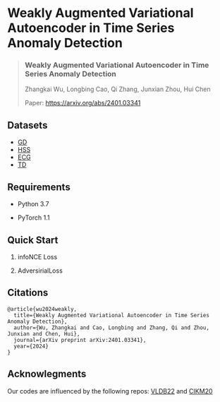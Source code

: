 # Weakly Augmented Variational Autoencoder in Time Series Anomaly Detection



> ### Weakly Augmented Variational Autoencoder in Time Series Anomaly Detection
>
> Zhangkai Wu, Longbing Cao, Qi Zhang, Junxian Zhou, Hui Chen
>
> Paper: https://arxiv.org/abs/2401.03341

## Datasets

* [GD](https://www.kaggle.com/datasets/inIT-OWL/genesis-demonstrator-data-for-machine-learning)
* [HSS](https://www.kaggle.com/datasets/inIT-OWL/high-storage-system-data-for-energy-optimization)
* [ECG](https://www.cs.ucr.edu/~eamonn/time_series_data_2018/)
* [TD](https://www.cs.ucr.edu/~eamonn/time_series_data_2018/)

## Requirements

* Python 3.7

*  PyTorch 1.1

## Quick Start

1. infoNCE Loss

2. AdversirialLoss

## Citations
```
@article{wu2024weakly,
  title={Weakly Augmented Variational Autoencoder in Time Series Anomaly Detection},
  author={Wu, Zhangkai and Cao, Longbing and Zhang, Qi and Zhou, Junxian and Chen, Hui},
  journal={arXiv preprint arXiv:2401.03341},
  year={2024}
}
```
## Acknowlegments
Our codes are influenced by the following repos: [VLDB22]() and [CIKM20]()